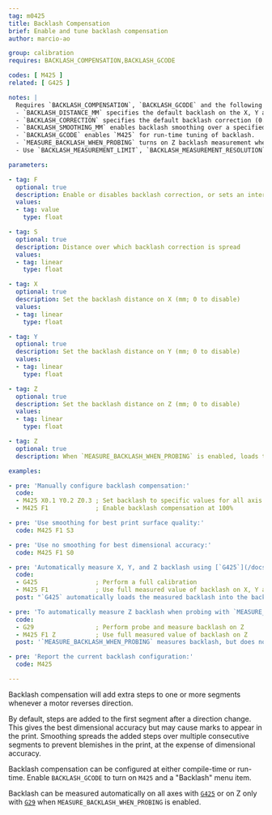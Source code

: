 ```yaml
---
tag: m0425
title: Backlash Compensation
brief: Enable and tune backlash compensation
author: marcio-ao

group: calibration
requires: BACKLASH_COMPENSATION,BACKLASH_GCODE

codes: [ M425 ]
related: [ G425 ]

notes: |
  Requires `BACKLASH_COMPENSATION`, `BACKLASH_GCODE` and the following parameters:
  - `BACKLASH_DISTANCE_MM` specifies the default backlash on the X, Y and Z axis.
  - `BACKLASH_CORRECTION` specifies the default backlash correction (0.0 = none; 1.0 = 100%).
  - `BACKLASH_SMOOTHING_MM` enables backlash smoothing over a specified distance.
  - `BACKLASH_GCODE` enables `M425` for run-time tuning of backlash.
  - `MEASURE_BACKLASH_WHEN_PROBING` turns on Z backlash measurement when probing with [`G29`](/docs/gcode/G029.html).
  - Use `BACKLASH_MEASUREMENT_LIMIT`, `BACKLASH_MEASUREMENT_RESOLUTION` and `BACKLASH_MEASUREMENT_FEEDRATE` to configure [`G29`](/docs/gcode/G029.html) backlash measurement.

parameters:

- tag: F
  optional: true
  description: Enable or disables backlash correction, or sets an intermediate fade-out (0.0 = none; 1.0 = 100%)
  values:
  - tag: value
    type: float

- tag: S
  optional: true
  description: Distance over which backlash correction is spread
  values:
  - tag: linear
    type: float

- tag: X
  optional: true
  description: Set the backlash distance on X (mm; 0 to disable)
  values:
  - tag: linear
    type: float

- tag: Y
  optional: true
  description: Set the backlash distance on Y (mm; 0 to disable)
  values:
  - tag: linear
    type: float

- tag: Z
  optional: true
  description: Set the backlash distance on Z (mm; 0 to disable)
  values:
  - tag: linear
    type: float

- tag: Z
  optional: true
  description: When `MEASURE_BACKLASH_WHEN_PROBING` is enabled, loads the measured backlash into the backlash distance parameter

examples:

- pre: 'Manually configure backlash compensation:'
  code:
  - M425 X0.1 Y0.2 Z0.3 ; Set backlash to specific values for all axis
  - M425 F1             ; Enable backlash compensation at 100%

- pre: 'Use smoothing for best print surface quality:'
  code: M425 F1 S3

- pre: 'Use no smoothing for best dimensional accuracy:'
  code: M425 F1 S0

- pre: 'Automatically measure X, Y, and Z backlash using [`G425`](/docs/gcode/G425.html):'
  code:
  - G425                ; Perform a full calibration
  - M425 F1             ; Use full measured value of backlash on X, Y and Z
  post: "`G425` automatically loads the measured backlash into the backlash distance, but will not enable backlash compensation."

- pre: 'To automatically measure Z backlash when probing with `MEASURE_BACKLASH_WHEN_PROBING`:'
  code:
  - G29                 ; Perform probe and measure backlash on Z
  - M425 F1 Z           ; Use full measured value of backlash on Z
  post: '`MEASURE_BACKLASH_WHEN_PROBING` measures backlash, but does not update the configured backlash distance. The measured value should be activated by using the `Z` argument without a value. This differs from the behavior of [`G425`](/docs/gcode/G425.html).'

- pre: 'Report the current backlash configuration:'
  code: M425

---
```


Backlash compensation will add extra steps to one or more segments whenever a motor reverses direction.

By default, steps are added to the first segment after a direction change. This gives the best dimensional accuracy but may cause marks to appear in the print. Smoothing spreads the added steps over multiple consecutive segments to prevent blemishes in the print, at the expense of dimensional accuracy.

Backlash compensation can be configured at either compile-time or run-time. Enable `BACKLASH_GCODE` to turn on `M425` and a "Backlash" menu item.

Backlash can be measured automatically on all axes with [`G425`](/docs/gcode/G425.html) or on Z only with [`G29`](/docs/gcode/G029.html) when `MEASURE_BACKLASH_WHEN_PROBING` is enabled.
